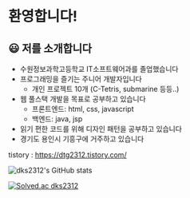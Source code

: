 # 환영합니다!

## :smiley: 저를 소개합니다
+ 수원정보과학고등학교 IT소프트웨어과를 졸업했습니다
+ 프로그래밍을 즐기는 주니어 개발자입니다
  + 개인 프로젝트 10개 (C-Tetris, submarine 등등..)
+ 웹 풀스택 개발을 목표로 공부하고 있습니다
  + 프론트엔드: html, css, javascript
  + 백엔드: java, jsp
+ 읽기 편한 코드를 위해 디자인 패턴을 공부하고 있습니다
+ 경기도 용인시 기흥구에 거주하고 있습니다

<p>tistory : <a href="https://dtg2312.tistory.com/">https://dtg2312.tistory.com/</a><br>
<p class="has-line-data" data-line-start="5" data-line-end="6"><img src="https://github-readme-stats.vercel.app/api?username=dks2312&amp;show_icons=true&amp;theme=buefy" alt="dks2312's GitHub stats"></p>
<p class="has-line-data" data-line-start="9" data-line-end="10"><a href="https://solved.ac/dks2312"><img src="http://mazassumnida.wtf/api/v2/generate_badge?boj=dks2312" alt="Solved.ac dks2312"></a></p>
